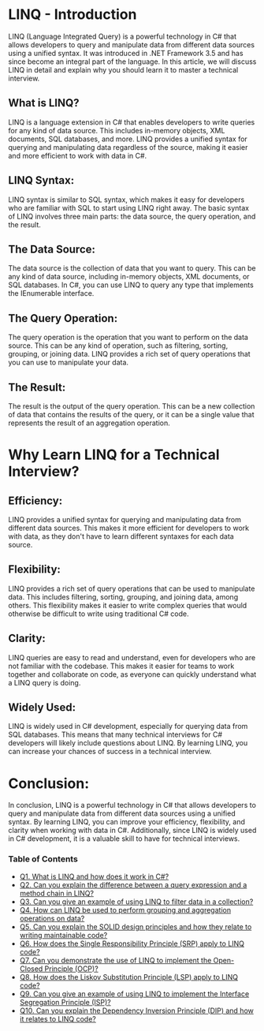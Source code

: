 # LINQ - Introduction

LINQ (Language Integrated Query) is a powerful technology in C# that allows developers to query and manipulate data from different data sources using a unified syntax. It was introduced in .NET Framework 3.5 and has since become an integral part of the language. In this article, we will discuss LINQ in detail and explain why you should learn it to master a technical interview.

## What is LINQ?
LINQ is a language extension in C# that enables developers to write queries for any kind of data source. This includes in-memory objects, XML documents, SQL databases, and more. LINQ provides a unified syntax for querying and manipulating data regardless of the source, making it easier and more efficient to work with data in C#.

## LINQ Syntax:
LINQ syntax is similar to SQL syntax, which makes it easy for developers who are familiar with SQL to start using LINQ right away. The basic syntax of LINQ involves three main parts: the data source, the query operation, and the result.

## The Data Source:
The data source is the collection of data that you want to query. This can be any kind of data source, including in-memory objects, XML documents, or SQL databases. In C#, you can use LINQ to query any type that implements the IEnumerable interface.

## The Query Operation:
The query operation is the operation that you want to perform on the data source. This can be any kind of operation, such as filtering, sorting, grouping, or joining data. LINQ provides a rich set of query operations that you can use to manipulate your data.

## The Result:
The result is the output of the query operation. This can be a new collection of data that contains the results of the query, or it can be a single value that represents the result of an aggregation operation.

# Why Learn LINQ for a Technical Interview?

## Efficiency:
LINQ provides a unified syntax for querying and manipulating data from different data sources. This makes it more efficient for developers to work with data, as they don't have to learn different syntaxes for each data source.

## Flexibility:
LINQ provides a rich set of query operations that can be used to manipulate data. This includes filtering, sorting, grouping, and joining data, among others. This flexibility makes it easier to write complex queries that would otherwise be difficult to write using traditional C# code.

## Clarity:
LINQ queries are easy to read and understand, even for developers who are not familiar with the codebase. This makes it easier for teams to work together and collaborate on code, as everyone can quickly understand what a LINQ query is doing.

## Widely Used:
LINQ is widely used in C# development, especially for querying data from SQL databases. This means that many technical interviews for C# developers will likely include questions about LINQ. By learning LINQ, you can increase your chances of success in a technical interview.

# Conclusion:
In conclusion, LINQ is a powerful technology in C# that allows developers to query and manipulate data from different data sources using a unified syntax. By learning LINQ, you can improve your efficiency, flexibility, and clarity when working with data in C#. Additionally, since LINQ is widely used in C# development, it is a valuable skill to have for technical interviews.

### Table of Contents
- [Q1. What is LINQ and how does it work in C#?](https://github.com/rcallaby/CSharp-Interview-Questions/blob/main/LINQ/LQ-Question1.md)
- [Q2. Can you explain the difference between a query expression and a method chain in LINQ?](https://github.com/rcallaby/CSharp-Interview-Questions/blob/main/LINQ/LQ-Question2.md)
- [Q3. Can you give an example of using LINQ to filter data in a collection?](https://github.com/rcallaby/CSharp-Interview-Questions/blob/main/LINQ/LQ-Question3.md)
- [Q4. How can LINQ be used to perform grouping and aggregation operations on data?](https://github.com/rcallaby/CSharp-Interview-Questions/blob/main/LINQ/LQ-Question4.md)
- [Q5. Can you explain the SOLID design principles and how they relate to writing maintainable code?](https://github.com/rcallaby/CSharp-Interview-Questions/blob/main/LINQ/LQ-Question5.md)
- [Q6. How does the Single Responsibility Principle (SRP) apply to LINQ code?](https://github.com/rcallaby/CSharp-Interview-Questions/blob/main/LINQ/LQ-Question6.md)
- [Q7. Can you demonstrate the use of LINQ to implement the Open-Closed Principle (OCP)?](https://github.com/rcallaby/CSharp-Interview-Questions/blob/main/LINQ/LQ-Question7.md)
- [Q8. How does the Liskov Substitution Principle (LSP) apply to LINQ code?](https://github.com/rcallaby/CSharp-Interview-Questions/blob/main/LINQ/LQ-Question8.md)
- [Q9. Can you give an example of using LINQ to implement the Interface Segregation Principle (ISP)?](https://github.com/rcallaby/CSharp-Interview-Questions/blob/main/LINQ/LQ-Question9.md)
- [Q10.  Can you explain the Dependency Inversion Principle (DIP) and how it relates to LINQ code?](https://github.com/rcallaby/CSharp-Interview-Questions/blob/main/LINQ/LQ-Question10.md)